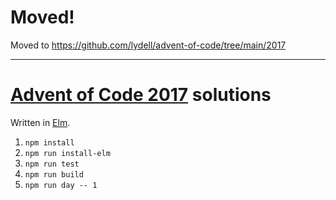 # Moved!

Moved to https://github.com/lydell/advent-of-code/tree/main/2017

---

# [Advent of Code 2017] solutions

Written in [Elm].

1. `npm install`
2. `npm run install-elm`
3. `npm run test`
4. `npm run build`
5. `npm run day -- 1`

[Advent of Code 2017]: http://adventofcode.com/2017/
[Elm]: http://elm-lang.org/
